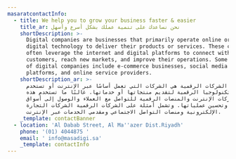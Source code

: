 ```yaml
---
masaratcontactInfo:
  - title: We help you to grow your business faster & easier
    title_ar: نحن نساعدك على تنمية عملك بشكل أسرع وأسهل
    shortDescription: >-
      Digital companies are businesses that primarily operate online or use
      digital technology to deliver their products or services. These companies
      often leverage the internet and digital platforms to connect with
      customers, reach new markets, and improve their operations. Some examples
      of digital companies include e-commerce businesses, social media
      platforms, and online service providers.
    shortDescription_ar: >-
      تعتبر الشركات الرقمية هي الشركات التي تعمل أساسًا عبر الإنترنت أو تستخدم
      التكنولوجيا الرقمية لتقديم منتجاتها أو خدماتها. غالبًا ما تستخدم هذه
      الشركات الإنترنت والمنصات الرقمية للتواصل مع العملاء والوصول إلى أسواق
      جديدة وتحسين عملياتها. وتشمل أمثلة على الشركات الرقمية الشركات التجارة
      الإلكترونية ومنصات التواصل الاجتماعي ومقدمي الخدمات عبر الإنترنت.
    _template: contactBanner
  - location: 'Al Dabab Street, Al Ma''azer Dist.Riyadh'
    phone: '(01) 4044875 '
    email: ' info@masadigi.sa'
    _template: contactInfo
---
```








